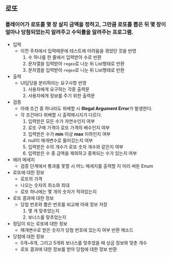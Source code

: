 ## 로또

### 플레이어가 로또를 몇 장 살지 금액을 정하고, 그만큼 로또를 뽑은 뒤 몇 장이 얼마나 당첨되었는지 알려주고 수익률을 알려주는 프로그램.
- 입력
  - 이전 주차에서 입력때문에 테스트에 어려움을 겪었던 것을 반영
    1. 수 하나를 한 줄에서 입력받아 수로 반환
    2. 문자열을 입력받아 `regex`로 나눈 뒤 List<String>형태로 반환
    3. 문자열을 입력받아 `regex`로 나눈 뒤 List<Integer>형태로 반환
- 출력
  - UI담당을 분리하라는 요구사항 반영
    1. 사용자에게 요구하는 각종 출력문
    2. 사용자에게 정보를 주기 위한 출력문
- 검증
  - 아래 조건 중 하나라도 위배할 시 **Illegal Argument Error**가 발생한다.
  - 각 조건마다 위배할 시 출력메시지가 다르다.
    1. 입력받은 모든 수가 자연수인지 여부
    2. 로또 구매 가격이 로또 가격의 배수인지 여부
    3. 입력받은 수가 **min** 이상 **max** 이하인지 여부
    4. null이 매개변수로 들어갔는지 여부
    5. 입력받은 수의 개수가 로또 숫자 개수와 같은지 여부
    6. 입력받은 수 중 금액을 제외하고 중복되는 수가 있는지 여부
- 에러 메세지
  - 검증 단계에서 통과를 못할 시 어느 메세지를 출력할 지 미리 써둔 Enum
- 로또에 대한 정보
  - 로또의 가격
  - 나오는 숫자의 최소와 최대
  - 로또 하나에는 몇 개의 숫자가 적혀있는지
- 로또 결과에 대한 정보
  - 당첨 번호와 뽑은 번호를 비교해 아래 정보 저장
    1. 몇 개 맞추었는지
    2. 보너스를 맞추었는지
- 정답이 되는 로또에 대한 정보
  - 매개변수로 받은 숫자가 당첨 번호에 있는지 여부 반환 메소드
- 당첨에 대한 정보
  - 0개~6개, 그리고 5개와 보너스를 맞추었을 때 상금 정보와 맞춘 개수
  - 로또 결과에 대한 정보를 받아 당첨에 대한 정보 반환